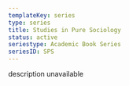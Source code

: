 ```yaml
---
templateKey: series
type: series
title: Studies in Pure Sociology
status: active
seriestype: Academic Book Series
seriesID: SPS
---
```

description unavailable